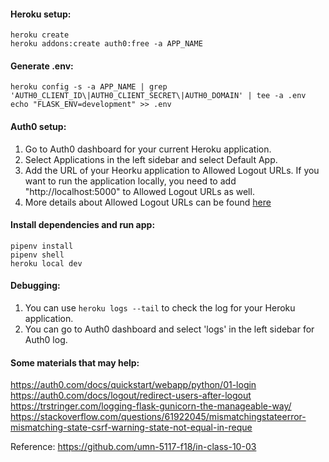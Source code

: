 #### Heroku setup:

```
heroku create
heroku addons:create auth0:free -a APP_NAME
```

#### Generate .env:
```
heroku config -s -a APP_NAME | grep 'AUTH0_CLIENT_ID\|AUTH0_CLIENT_SECRET\|AUTH0_DOMAIN' | tee -a .env
echo "FLASK_ENV=development" >> .env
```

#### Auth0 setup:
1. Go to Auth0 dashboard for your current Heroku application.
2. Select Applications in the left sidebar and select Default App.
3. Add the URL of your Heorku application to Allowed Logout URLs. If you want to run the application locally, you need to add "http://localhost:5000" to Allowed Logout URLs as well.
4. More details about Allowed Logout URLs can be found [here][auth0-allowed-logout-urls]


#### Install dependencies and run app:
```
pipenv install
pipenv shell
heroku local dev
```

#### Debugging:
1. You can use `heroku logs --tail` to check the log for your Heroku application.
2. You can go to Auth0 dashboard and select 'logs' in the left sidebar for Auth0 log.

#### Some materials that may help:

https://auth0.com/docs/quickstart/webapp/python/01-login \
https://auth0.com/docs/logout/redirect-users-after-logout \
https://trstringer.com/logging-flask-gunicorn-the-manageable-way/ \
https://stackoverflow.com/questions/61922045/mismatchingstateerror-mismatching-state-csrf-warning-state-not-equal-in-reque

[auth0-allowed-logout-urls]: https://auth0.com/docs/quickstart/webapp/python/01-login#configure-logout-urls

Reference: https://github.com/umn-5117-f18/in-class-10-03
